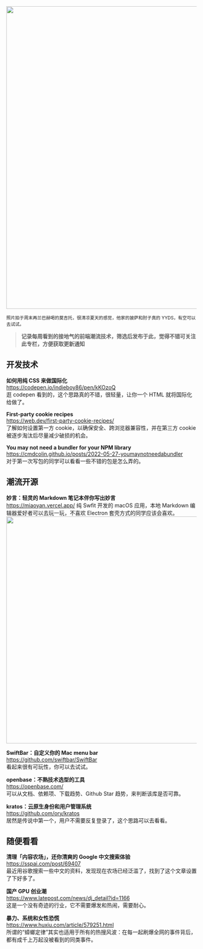 <img src=https://gw.alipayobjects.com/zos/k/em/IMG_9399.jpg width=800/>

<small>照片拍于周末再兰巴赫喝的莫吉托，很清凉夏天的感觉，他家的披萨和肘子真的 YYDS，有空可以去试试。</small>

> **记录每周看到的接地气的前端潮流技术，筛选后发布于此，觉得不错可关注此专栏，方便获取更新通知**

## 开发技术

**如何用纯 CSS 来做国际化**  
<https://codepen.io/indieboy86/pen/kKOzoQ>  
逛 codepen 看到的，这个思路真的不错，很轻量，让你一个 HTML 就将国际化给做了。

**First-party cookie recipes**  
<https://web.dev/first-party-cookie-recipes/>  
了解如何设置第一方 cookie，以确保安全、跨浏览器兼容性，并在第三方 cookie 被逐步淘汰后尽量减少破损的机会。

**You may not need a bundler for your NPM library**  
<https://cmdcolin.github.io/posts/2022-05-27-youmaynotneedabundler>  
对于第一次写包的同学可以看看一些不错的包是怎么弄的。

## 潮流开源

**妙言：轻灵的 Markdown 笔记本伴你写出妙言**  
<https://miaoyan.vercel.app/>
纯 Swfit 开发的 macOS 应用，本地 Markdown 编辑器爱好者可以去玩一玩，不喜欢 Electron 套壳方式的同学应该会喜欢。  
<img src=https://gw.alipayobjects.com/zos/k/zs/0XypF5.jpg width=600/>

**SwiftBar：自定义你的 Mac menu bar**  
<https://github.com/swiftbar/SwiftBar>  
看起来很有可玩性，你可以去试试。

**openbase：不熟技术选型的工具**  
<https://openbase.com/>  
可以从文档、依赖项、下载趋势、Github Star 趋势，来判断该库是否可靠。  


**kratos：云原生身份和用户管理系统**  
<https://github.com/ory/kratos>  
居然是传说中第一个，用户不需要反复登录了，这个思路可以去看看。

## 随便看看

**清理「内容农场」，还你清爽的 Google 中文搜索体验**  
<https://sspai.com/post/69407>  
最近用谷歌搜索一些中文的资料，发现现在农场已经泛滥了，找到了这个文章设置了下好多了。

**国产 GPU 创业潮**  
<https://www.latepost.com/news/dj_detail?id=1166>  
这是一个没有奇迹的行业，它不需要爆发和热闹，需要耐心。

**暴力、系统和女性恐慌**  
<https://www.huxiu.com/article/579251.html>  
所谓的“蟑螂定律”其实也适用于所有的热搜风波：在每一起刷爆全网的事件背后，都有成千上万起没被看到的同类事件。
